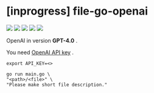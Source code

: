 # [inprogress] file-go-openai

![](https://img.shields.io/github/stars/michalswi/file-go-openai)
![](https://img.shields.io/github/issues/michalswi/file-go-openai)
![](https://img.shields.io/github/forks/michalswi/file-go-openai)
![](https://img.shields.io/github/last-commit/michalswi/file-go-openai)
![](https://img.shields.io/github/release/michalswi/file-go-openai)

OpenAI in version **GPT-4.0** .

You need [OpenAI API key](https://platform.openai.com/api-keys) .

```
export API_KEY=<>

go run main.go \
"<path>/<file>" \
"Please make short file description."
```